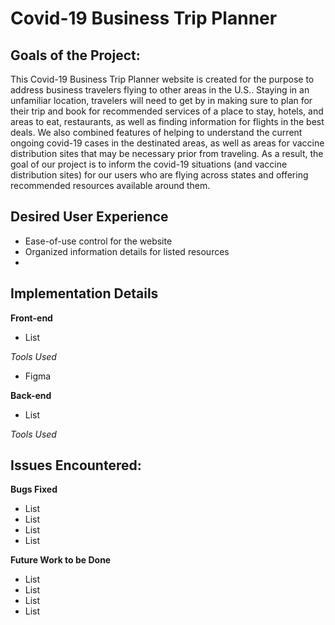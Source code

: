 # Covid-19 Business Trip Planner

## Goals of the Project:
This Covid-19 Business Trip Planner website is created for the purpose to address business travelers flying to other areas in the U.S.. Staying in an unfamiliar location, travelers will need to get by in making sure to plan for their trip and book for recommended services of a place to stay, hotels, and areas to eat, restaurants, as well as finding information for flights in the best deals. 
We also combined features of helping to understand the current ongoing covid-19 cases in the destinated areas, as well as areas for vaccine distribution sites that may be necessary prior from traveling. 
As a result, the goal of our project is to inform the covid-19 situations (and vaccine distribution sites) for our users who are flying across states and offering recommended resources available around them.

## Desired User Experience
* Ease-of-use control for the website
* Organized information details for listed resources
* 



## Implementation Details
**Front-end**
* List

*Tools Used*
* Figma

**Back-end**
* List

*Tools Used*

## Issues Encountered:
**Bugs Fixed**
* List
* List
* List
* List

**Future Work to be Done**
* List
* List
* List
* List
